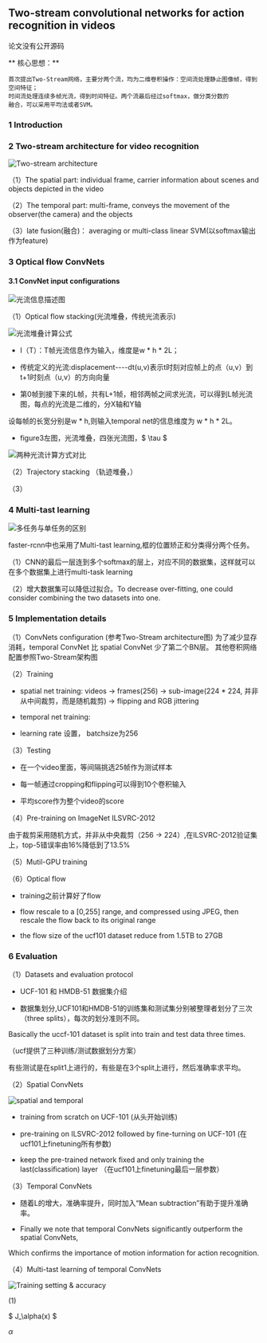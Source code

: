 ## Two-stream convolutional networks for action recognition in videos
论文没有公开源码

** 核心思想：**
```
首次提出Two-Stream网络，主要分两个流，均为二维卷积操作：空间流处理静止图像帧，得到空间特征；
时间流处理连续多帧光流，得到时间特征。两个流最后经过softmax，做分类分数的
融合，可以采用平均法或者SVM。
```

### 1 Introduction
                   
### 2 Two-stream architecture for video recognition

![ Two-stream architecture ](https://github.com/liyeUESTC/liye_project/blob/file_paper/images/QQ%E6%88%AA%E5%9B%BE20180520233723.png)

（1）The spatial part: individual frame, carrier information about scenes and objects depicted in the video

（2）The temporal part: multi-frame, conveys the movement of the observer(the camera) and the objects

（3）late fusion(融合)： averaging or multi-class linear SVM(以softmax输出作为feature)





### 3 Optical flow ConvNets



#### 3.1 ConvNet input configurations

![光流信息描述图](https://github.com/liyeUESTC/liye_project/blob/file_paper/images/QQ%E6%88%AA%E5%9B%BE20180528160328.png)

（1）Optical flow stacking(光流堆叠，传统光流表示)

![光流堆叠计算公式](https://github.com/liyeUESTC/liye_project/blob/file_paper/images/QQ%E6%88%AA%E5%9B%BE20180528154719.png)

- I（T）：T帧光流信息作为输入，维度是w * h * 2L；

- 传统定义的光流:displacement----dt(u,v)表示t时刻对应帧上的点（u,v）到t+1时刻点（u,v）的方向向量

- 第0帧到接下来的L帧，共有L+1帧，相邻两帧之间求光流，可以得到L帧光流图，每点的光流是二维的，分X轴和Y轴

设每帧的长宽分别是w * h,则输入temporal net的信息维度为 w * h * 2L。

- figure3左图，光流堆叠，四张光流图，$ \tau $

![两种光流计算方式对比](https://github.com/liyeUESTC/liye_project/blob/file_paper/images/QQ%E6%88%AA%E5%9B%BE20180528160840.png)


（2）Trajectory stacking （轨迹堆叠，）




（3）


### 4 Multi-tast learning

![多任务与单任务的区别](https://github.com/liyeUESTC/liye_project/blob/file_paper/images/QQ%E6%88%AA%E5%9B%BE20180523221227.png)


faster-rcnn中也采用了Multi-tast learning,框的位置矫正和分类得分两个任务。

（1）CNN的最后一层连到多个softmax的层上，对应不同的数据集，这样就可以在多个数据集上进行multi-task learning

（2）增大数据集可以降低过拟合。To decrease over-fitting, one could consider combining the two datasets into one.

### 5 Implementation details

（1）ConvNets configuration
(参考Two-Stream architecture图)
为了减少显存消耗，temporal ConvNet 比 spatial ConvNet 少了第二个BN层。
其他卷积网络配置参照Two-Stream架构图

（2）Training

- spatial net training: videos -> frames(256) -> sub-image(224 * 224, 并非从中间裁剪，而是随机裁剪)   -> flipping and RGB jittering

- temporal net training: 

- learning rate 设置， batchsize为256

（3）Testing

- 在一个video里面，等间隔挑选25帧作为测试样本

- 每一帧通过cropping和flipping可以得到10个卷积输入

- 平均score作为整个video的score

（4）Pre-training on ImageNet ILSVRC-2012

由于裁剪采用随机方式，并非从中央裁剪（256 -> 224）,在ILSVRC-2012验证集上，top-5错误率由16%降低到了13.5%

（5）Mutil-GPU training


（6）Optical flow

- training之前计算好了flow

- flow rescale to a [0,255] range, and compressed using JPEG, then rescale the flow back to its original range

-  the flow size of the ucf101 dataset reduce from 1.5TB to 27GB

### 6 Evaluation

（1）Datasets and evaluation protocol

- UCF-101 和 HMDB-51 数据集介绍

- 数据集划分,UCF101和HMDB-51的训练集和测试集分别被整理者划分了三次（three splits），每次的划分准则不同。

Basically the uccf-101 dataset is split into train and test data three times.

（ucf提供了三种训练/测试数据划分方案）

有些测试是在split1上进行的，有些是在3个split上进行，然后准确率求平均。

（2）Spatial ConvNets

![spatial and temporal](https://github.com/liyeUESTC/liye_project/blob/file_paper/images/QQ%E6%88%AA%E5%9B%BE20180522212019.png)

- training from scratch on UCF-101 (从头开始训练)

- pre-training on ILSVRC-2012 followed by fine-turning on UCF-101 (在ucf101上finetuning所有参数)

- keep the pre-trained network fixed and only training the last(classification) layer   （在ucf101上finetuning最后一层参数）

（3）Temporal ConvNets

- 随着L的增大，准确率提升，同时加入“Mean subtraction”有助于提升准确率。

- Finally we note that temporal ConvNets significantly outperform the spatial ConvNets, 

Which confirms the importance of motion information for action recognition.

（4）Multi-tast learning of temporal ConvNets

![Training setting & accuracy](https://github.com/liyeUESTC/liye_project/blob/file_paper/images/QQ%E6%88%AA%E5%9B%BE20180523222621.png)


(1)

$ J_\alpha(x) $



$\alpha$





 






